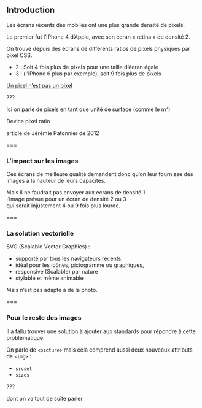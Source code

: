 ## Introduction

Les écrans récents des mobiles ont une plus grande densité de pixels.

Le premier fut l’iPhone 4 d’Apple, avec son écran « retina » de densité 2.

On trouve depuis des écrans de différents ratios de pixels physiques par pixel CSS.
- 2 : Soit 4 fois plus de pixels pour une taille d’écran égale
- 3 : (l’iPhone 6 plus par exemple), soit 9 fois plus de pixels

[Un pixel n’est pas un pixel](http://letrainde13h37.fr/21/un-pixel-nest-pas-un-pixel/)

???

Ici on parle de pixels en tant que unité de surface (comme le m²)

Device pixel ratio

article de Jérémie Patonnier de 2012

===

### L’impact sur les images

Ces écrans de meilleure qualité demandent donc qu’on leur fournisse des images
à la hauteur de leurs capacités.

Mais il ne faudrait pas envoyer aux écrans de densité 1  
l’image prévue pour un écran de densité 2 ou 3  
qui serait injustement 4 ou 9 fois plus lourde. <!-- {.fragment} -->

===

### La solution vectorielle

SVG (Scalable Vector Graphics) :
- supporté par tous les navigateurs récents,
- idéal pour les icônes, pictogramme ou graphiques,
- responsive (Scalable) par nature
- stylable et même animable

Mais n’est pas adapté à de la photo.

===

### Pour le reste des images

Il a fallu trouver une solution à ajouter aux standards pour répondre à cette problématique.

On parle de `<picture>` mais cela comprend aussi deux nouveaux attributs de `<img>` :
- `srcset`
- `sizes`

???

dont on va tout de suite parler
